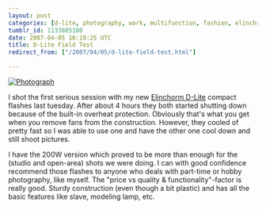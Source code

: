 ```yaml
---
layout: post
categories: [d-lite, photography, work, multifunction, fashion, elinchrom]
tumblr_id: 1133085180  
date: 2007-04-05 16:19:25 UTC
title: D-Lite Field Test
redirect_from: ["/2007/04/05/d-lite-field-test.html"]

---
```


<a href="http://www.flickr.com/photos/rsms/sets/72157600080233691/"><img src="https://farm1.static.flickr.com/222/445848740_7f18960d2e_b.jpg" alt="Photograph" /></a>

I shot the first serious session with my new <a href="http://www.elinchrom.com/">Elinchorm D-Lite</a> compact flashes last tuesday. After about 4 hours they both started shutting down because of the built-in overheat protection. Obviously that's what you get when you remove fans from the construction. However, they cooled of pretty fast so I was able to use one and have the other one cool down and still shoot pictures.

I have the 200W version which proved to be more than enough for the (studio and open-area) shots we were doing. I can with good confidence recommend those flashes to anyone who deals with part-time or hobby photography, like myself. The "price vs quality & functionality"-factor is really good. Sturdy construction (even though a bit plastic) and has all the basic features like slave, modeling lamp, etc.
